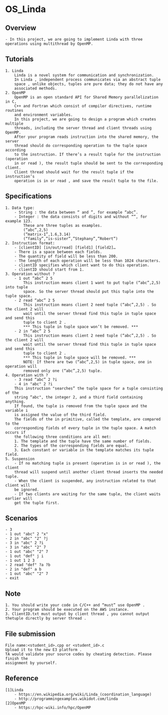 # OS_Linda
## Overview
	- In this project, we are going to implement Linda with three operations using multithread by OpenMP.
## Tutorials
	1. Linda
		Linda is a novel system for communication and synchronization.
		In Linda , independent process communicates via an abstract tuple
		space , unlike objects, tuples are pure data; they do not have any
		associated methods.
	2. OpenMP
		OpenMP is an open standard API for Shared Memory parallelization in C,
		C++ and Fortran which consist of compiler directives, runtime routines
		and environment variables.
		In this project, we are going to design a program which creates multiple
		threads, including the server thread and client threads using OpenMP.
		After your program reads instruction into the shared memory, the server
		thread should do corresponding operation to the tuple space according
		to the instruction. If there’s a result tuple for the instruction (operation
		in or read ), the result tuple should be sent to the corresponding client.
		Client thread should wait for the result tuple if the instruction’s
		operation is in or read , and save the result tuple to the file.
## Specifications
	1. Data type:
		- String : the data between “ and ”, for example “abc”.
		- Integer : the data consists of digits and without “”, for example 123.
			These are three tuples as examples.
			(“abc”,2,5)
			(“matrix-1”,1.6,3.14)
			(“family”,”is-sister”,”Stephany”,”Robert”)
	2. Instruction format:
		- [clientID] [in/out/read] [field1] [field2]…
		- There is a space between each fields.
		- The quantity of field will be less than 200.
		- The length of each operation will be less than 1024 characters.
		- clientID specifies which client want to do this operation.
		- clientID should start from 1.
	3. Operation without ?
		- 1 out “abc” 2 5
			This instruction means client 1 want to put tuple (“abc”,2,5) into tuple
			space. So the server thread should put this tuple into the tuple space.
		- 2 read “abc” 2 5
			This instruction means client 2 need tuple (“abc”,2,5) . So the client 2 will
			wait until the server thread find this tuple in tuple space and send this
			tuple to client 2 .
			*** This tuple in tuple space won’t be removed. ***
		- 2 in “abc” 2 5
			This instruction means client 2 need tuple (“abc”,2,5) . So the client 2 will
			wait until the server thread find this tuple in tuple space and send this
			tuple to client 2 .
			*** This tuple in tuple space will be removed. ***
			NOTE: If there are two (“abc”,2,5) in tuple space, one in operation will
			removed only one (“abc”,2,5) tuple.
	4. Operation with ?
		- 3 read “abc” 2 ?i
		- 4 in "abc" 2 ?i
		This instruction "searches” the tuple space for a tuple consisting of the
		string “abc", the integer 2, and a third field containing anything.
		If found, the tuple is removed from the tuple space and the variable i
		is assigned the value of the third field.
		The fields of the in primitive, called the template, are compared to the
		corresponding fields of every tuple in the tuple space. A match occurs if
		the following three conditions are all met:
		1. The template and the tuple have the same number of fields.
		2. The types of the corresponding fields are equal.
		3. Each constant or variable in the template matches its tuple field.
	5. Suspension
		- If no matching tuple is present (operation is in or read ), the client
		thread will suspend until another client thread inserts the needed tuple.
		- When the client is suspended, any instruction related to that client will
		be ignored.
		- If two clients are waiting for the same tuple, the client waits earlier will
		get the tuple first.
## Scenarios
	- 3
	- 1 out "abc" 2 "x"
	- 2 in "abc" "2" ?j
	- 3 in "abc" 2 ?i
	- 3 in "abc" "2" 7
	- 1 out "abc" "2" 7
	- 1 out "def" j i
	- 1 out 1 2 3
	- 2 read "def" ?a ?b
	- 2 in "def" a b
	- 1 out "abc" "2" 7
	- exit
## Note
	1. You should write your code in C/C++ and “must” use OpenMP .
	2. Your program should be executed on the AWS instance.
	3. ClientID.txt must output by client thread , you cannot output thetuple directly by server thread .
## File submission
	File name:<student_id>.cpp or <student_id>.c
	Upload it to the new E3 platform .
	TA would validate your source codes by cheating detection. Please finish the
	assignment by yourself.
## Reference
	[1]Linda
		- https://en.wikipedia.org/wiki/Linda_(coordination_language)
		- http://programmingexamples.wikidot.com/linda
	[2]OpenMP
		- https://hpc-wiki.info/hpc/OpenMP
